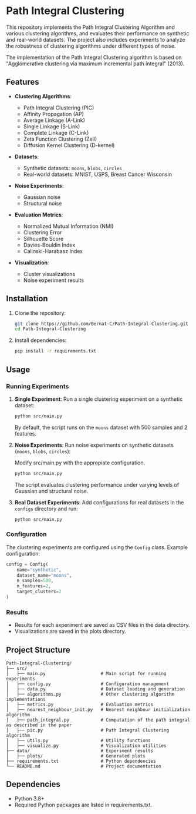 # Path Integral Clustering

This repository implements the Path Integral Clustering Algorithm and various clustering algorithms, and evaluates their performance on synthetic and real-world datasets. The project also includes experiments to analyze the robustness of clustering algorithms under different types of noise.

The implementation of the Path Integral Clustering algorithm is based on "Agglomerative clustering via maximum incremental path integral" (2013).

## Features

- **Clustering Algorithms**:
  - Path Integral Clustering (PIC)
  - Affinity Propagation (AP)
  - Average Linkage (A-Link)
  - Single Linkage (S-Link)
  - Complete Linkage (C-Link)
  - Zeta Function Clustering (Zell)
  - Diffusion Kernel Clustering (D-kernel)

- **Datasets**:
  - Synthetic datasets: `moons`, `blobs`, `circles`
  - Real-world datasets: MNIST, USPS, Breast Cancer Wisconsin

- **Noise Experiments**:
  - Gaussian noise
  - Structural noise

- **Evaluation Metrics**:
  - Normalized Mutual Information (NMI)
  - Clustering Error
  - Silhouette Score
  - Davies-Bouldin Index
  - Calinski-Harabasz Index

- **Visualization**:
  - Cluster visualizations
  - Noise experiment results

## Installation

1. Clone the repository:
   ```bash
   git clone https://github.com/Bernat-C/Path-Integral-Clustering.git
   cd Path-Integral-Clustering
   ```

2. Install dependencies:
   ```bash
   pip install -r requirements.txt
   ```

## Usage

### Running Experiments

1. **Single Experiment**:
   Run a single clustering experiment on a synthetic dataset:
   ```bash
   python src/main.py
   ```
   By default, the script runs on the `moons` dataset with 500 samples and 2 features.

2. **Noise Experiments**:
   Run noise experiments on synthetic datasets (`moons`, `blobs`, `circles`):

   Modify src/main.py with the appropiate configuration.
   ```bash
   python src/main.py
   ```
   The script evaluates clustering performance under varying levels of Gaussian and structural noise.

3. **Real Dataset Experiments**:
   Add configurations for real datasets in the `configs` directory and run:
   ```bash
   python src/main.py
   ```

### Configuration

The clustering experiments are configured using the `Config` class. Example configuration:
```python
config = Config(
    name="synthetic",
    dataset_name="moons",
    n_samples=500,
    n_features=2,
    target_clusters=2
)
```

### Results

- Results for each experiment are saved as CSV files in the data directory.
- Visualizations are saved in the plots directory.

## Project Structure

```
Path-Integral-Clustering/
├── src/
│   ├── main.py                     # Main script for running experiments
│   ├── config.py                   # Configuration management
│   ├── data.py                     # Dataset loading and generation
│   ├── algorithms.py               # Other clustering algorithm implementations
│   ├── metrics.py                  # Evaluation metrics
│   ├── nearest_neighbour_init.py   # Nearest neighbour initialization algorithm
│   ├── path_integral.py            # Computation of the path integral as described in the paper
│   ├── pic.py                      # Path Integral Clustering algorithm
│   ├── utils.py                    # Utility functions
│   ├── visualize.py                # Visualization utilities
├── data/                           # Experiment results
│   ├── plots/                      # Generated plots
├── requirements.txt                # Python dependencies
└── README.md                       # Project documentation
```

## Dependencies

- Python 3.8+
- Required Python packages are listed in requirements.txt.
